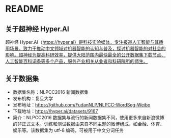# README
## 关于超神经 Hyper.AI
超神经 Hyper.AI（https://hyper.ai）是科技实验媒体，专注报道人工智能与其适用场景。致力于推动中文领域对机器智能的认知与普及，探讨机器智能的对社会的影响。超神经为提高科研效率，提供大陆范围内最快最全的公开数据集下载节点、人工智能百科词条等多个产品，服务产业相关从业者和科研院所的师生。

## 关于数据集
- 数据集名称：NLPCC2016 新闻数据集
- 发布机构：复旦大学
- 发布地址：https://github.com/FudanNLP/NLPCC-WordSeg-Weibo
- 下载地址：https://hyper.ai/datasets/9167
- 简介：NLPCC2016 数据集与流行的新闻数据集不同，使用更多来自新浪微博的非正式文本。训练和测试数据由来自不同主题的微博组成，如金融、体育、娱乐等。该数据集为 utf-8 编码，可被用于中文分词任务
